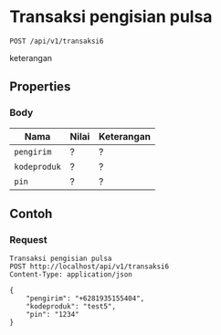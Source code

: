 # Transaksi pengisian pulsa
```http
POST /api/v1/transaksi6
```
keterangan
## Properties
### Body
Nama  | Nilai | Keterangan
--- | --- | ---
<code>pengirim</code> | ? | ?
<code>kodeproduk</code> | ? | ?
<code>pin</code> | ? | ?

## Contoh

### Request
```http
Transaksi pengisian pulsa
POST http://localhost/api/v1/transaksi6
Content-Type: application/json

{
    "pengirim": "+6281935155404",
    "kodeproduk": "test5",
    "pin": "1234"
}
```
